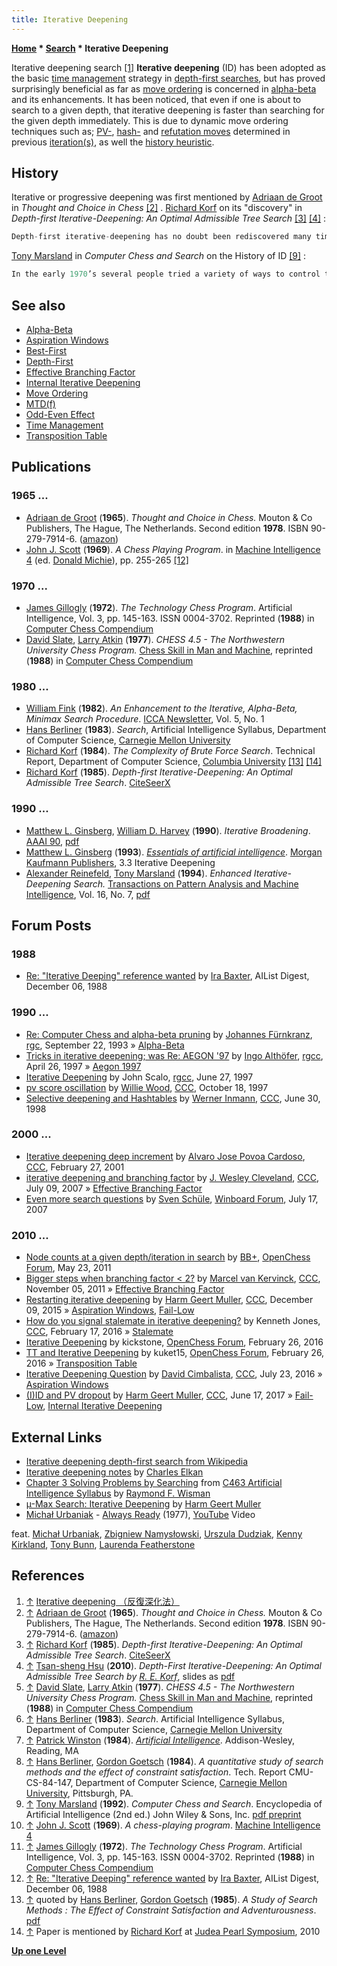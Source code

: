```yaml
---
title: Iterative Deepening
---
```

**[Home](Home "Home") \* [Search](Search "Search") \* Iterative Deepening**



 [](http://ray.sakura.ne.jp/search_problem/i_deepening.html) Iterative deepening search <a id="cite-note-1" href="#cite-ref-1">[1]</a> 
**Iterative deepening** (ID) has been adopted as the basic [time management](Time_Management "Time Management") strategy in [depth-first searches](Depth-First "Depth-First"), but has proved surprisingly beneficial as far as [move ordering](Move_Ordering "Move Ordering") is concerned in [alpha-beta](Alpha-Beta "Alpha-Beta") and its enhancements. It has been noticed, that even if one is about to search to a given depth, that iterative deepening is faster than searching for the given depth immediately. This is due to dynamic move ordering techniques such as; [PV-](PV-Move "PV-Move"), [hash-](Hash_Move "Hash Move") and [refutation moves](Refutation_Move "Refutation Move") determined in previous [iteration(s)](Iteration "Iteration"), as well the [history heuristic](History_Heuristic "History Heuristic"). 



## History


Iterative or progressive deepening was first mentioned by [Adriaan de Groot](Adriaan_de_Groot "Adriaan de Groot") in *Thought and Choice in Chess* <a id="cite-note-2" href="#cite-ref-2">[2]</a> . [Richard Korf](Richard_Korf "Richard Korf") on its "discovery" in *Depth-first Iterative-Deepening: An Optimal Admissible Tree Search* <a id="cite-note-3" href="#cite-ref-3">[3]</a> <a id="cite-note-4" href="#cite-ref-4">[4]</a> :




```C++
Depth-first iterative-deepening has no doubt been rediscovered many times independently. The first use of the algorithm that is documented in the literature is in [Slate](David_Slate "David Slate") and [Atkin's](Larry_Atkin "Larry Atkin") [Chess 4.5](Chess_(Program) "Chess (Program)") program <a id="cite-note-5" href="#cite-ref-5">[5]</a>. [Berliner](Hans_Berliner "Hans Berliner") <a id="cite-note-6" href="#cite-ref-6">[6]</a> has observed that breadth-first search is inferior to the iterative-deepening algorithm. [Winston](Patrick_Winston "Patrick Winston") <a id="cite-note-7" href="#cite-ref-7">[7]</a> shows that for two-person game searches where only terminal-node static evaluations are counted in the cost, the extra computation required by iterative-deepening is insignificant. [Pearl](Judea_Pearl "Judea Pearl") initially suggested the iterative-deepening extension of [A\*](index.php?title=A*&action=edit&redlink=1 "A* (page does not exist)"), and [Berliner](Hans_Berliner "Hans Berliner") and [Goetsch](Gordon_Goetsch "Gordon Goetsch") <a id="cite-note-8" href="#cite-ref-8">[8]</a> have implemented such an algorithm concurrently with this work. 

```

[Tony Marsland](Tony_Marsland "Tony Marsland") in *Computer Chess and Search* on the History of ID <a id="cite-note-9" href="#cite-ref-9">[9]</a> :




```C++
In the early 1970’s several people tried a variety of ways to control the exponential growth of the tree search. A simple fixed depth search is inflexible, especially if it must be completed within a specified time. This difficulty was noted by [Scott](John_J._Scott "John J. Scott") <a id="cite-note-10" href="#cite-ref-10">[10]</a> who reported in 1969 on the effective use of an iterated search. [Jim Gillogly](James_Gillogly "James Gillogly"), author of the [Tech](Tech "Tech") chess program <a id="cite-note-11" href="#cite-ref-11">[11]</a> , coined the term iterative deepening to distinguish a full-width search to increasing depths from the progressively more focused search described by [de Groot](Adriaan_de_Groot "Adriaan de Groot"). About the same time [David Slate](David_Slate "David Slate") and [Larry Atkin](Larry_Atkin "Larry Atkin") (1977) sought a better time control mechanism, and introduced an improved iterated search for carrying out a progressively deeper and deeper analysis. For example, an iterated series of 1-ply, 2-ply, 3-ply ... searches is carried out, with each new search first retracing the best path from the previous iteration and then extending the search by one ply. Early experimenters with this scheme were surprised to find that the iterated search often required less time than an equivalent direct search... 

```

## See also


* [Alpha-Beta](Alpha-Beta "Alpha-Beta")
* [Aspiration Windows](Aspiration_Windows "Aspiration Windows")
* [Best-First](Best-First "Best-First")
* [Depth-First](Depth-First "Depth-First")
* [Effective Branching Factor](Branching_Factor#EffectiveBranchingFactor "Branching Factor")
* [Internal Iterative Deepening](Internal_Iterative_Deepening "Internal Iterative Deepening")
* [Move Ordering](Move_Ordering "Move Ordering")
* [MTD(f)](MTD(f) "MTD(f)")
* [Odd-Even Effect](Odd-Even_Effect "Odd-Even Effect")
* [Time Management](Time_Management "Time Management")
* [Transposition Table](Transposition_Table "Transposition Table")


## Publications


### 1965 ...


* [Adriaan de Groot](Adriaan_de_Groot "Adriaan de Groot") (**1965**). *Thought and Choice in Chess.* Mouton & Co Publishers, The Hague, The Netherlands. Second edition **1978**. ISBN 90-279-7914-6. ([amazon](http://www.amazon.com/gp/reader/9027979146/ref=sib_dp_pt#reader-link))
* [John J. Scott](John_J._Scott "John J. Scott") (**1969**). *A Chess Playing Program*. in [Machine Intelligence 4](http://www.doc.ic.ac.uk/~shm/MI/mi4.html) (ed. [Donald Michie](Donald_Michie "Donald Michie")), pp. 255-265 <a id="cite-note-12" href="#cite-ref-12">[12]</a>


### 1970 ...


* [James Gillogly](James_Gillogly "James Gillogly") (**1972**). *The Technology Chess Program*. Artificial Intelligence, Vol. 3, pp. 145-163. ISSN 0004-3702. Reprinted (**1988**) in [Computer Chess Compendium](Computer_Chess_Compendium "Computer Chess Compendium")
* [David Slate](David_Slate "David Slate"), [Larry Atkin](Larry_Atkin "Larry Atkin") (**1977**). *CHESS 4.5 - The Northwestern University Chess Program.* [Chess Skill in Man and Machine](Chess_Skill_in_Man_and_Machine "Chess Skill in Man and Machine"), reprinted (**1988**) in [Computer Chess Compendium](Computer_Chess_Compendium "Computer Chess Compendium")


### 1980 ...


* [William Fink](William_Fink "William Fink") (**1982**). *An Enhancement to the Iterative, Alpha-Beta, Minimax Search Procedure*. [ICCA Newsletter](ICGA_Journal "ICGA Journal"), Vol. 5, No. 1
* [Hans Berliner](Hans_Berliner "Hans Berliner") (**1983**). *Search*, Artificial Intelligence Syllabus, Department of Computer Science, [Carnegie Mellon University](Carnegie_Mellon_University "Carnegie Mellon University")
* [Richard Korf](Richard_Korf "Richard Korf") (**1984**). *The Complexity of Brute Force Search*. Technical Report, Department of Computer Science, [Columbia University](Columbia_University "Columbia University") <a id="cite-note-13" href="#cite-ref-13">[13]</a> <a id="cite-note-14" href="#cite-ref-14">[14]</a>
* [Richard Korf](Richard_Korf "Richard Korf") (**1985**). *Depth-first Iterative-Deepening: An Optimal Admissible Tree Search*. [CiteSeerX](http://citeseerx.ist.psu.edu/viewdoc/summary?doi=10.1.1.91.288)


### 1990 ...


* [Matthew L. Ginsberg](Matthew_L._Ginsberg "Matthew L. Ginsberg"), [William D. Harvey](Mathematician#WDHarvey "Mathematician") (**1990**). *Iterative Broadening*. [AAAI 90](Conferences#AAAI-90 "Conferences"), [pdf](https://www.aaai.org/Papers/AAAI/1990/AAAI90-033.pdf)
* [Matthew L. Ginsberg](Matthew_L._Ginsberg "Matthew L. Ginsberg") (**1993**). *[Essentials of artificial intelligence](https://searchworks.stanford.edu/view/2746445)*. [Morgan Kaufmann Publishers](https://en.wikipedia.org/wiki/Morgan_Kaufmann_Publishers), 3.3 Iterative Deepening
* [Alexander Reinefeld](Alexander_Reinefeld "Alexander Reinefeld"), [Tony Marsland](Tony_Marsland "Tony Marsland") (**1994**). *Enhanced Iterative-Deepening Search.* [Transactions on Pattern Analysis and Machine Intelligence](IEEE#TPAMI "IEEE"), Vol. 16, No. 7, [pdf](http://webdocs.cs.ualberta.ca/%7Etony/RecentPapers/pami94.pdf)


## Forum Posts


### 1988


* [Re: "Iterative Deeping" reference wanted](http://fox.cs.vt.edu/VAD1/DOWN/AILIST/V8/N138) by [Ira Baxter](Ira_Baxter "Ira Baxter"), AIList Digest, December 06, 1988


### 1990 ...


* [Re: Computer Chess and alpha-beta pruning](https://groups.google.com/d/msg/rec.games.chess/XQWb-ZjSsy0/gsXMq42a-FAJ) by [Johannes Fürnkranz](Johannes_F%C3%BCrnkranz "Johannes Fürnkranz"), [rgc](Computer_Chess_Forums "Computer Chess Forums"), September 22, 1993 » [Alpha-Beta](Alpha-Beta "Alpha-Beta")
* [Tricks in iterative deepening; was Re: AEGON '97](http://groups.google.com/group/rec.games.chess.computer/browse_frm/thread/530959055901588a) by [Ingo Althöfer](Ingo_Alth%C3%B6fer "Ingo Althöfer"), [rgcc](Computer_Chess_Forums "Computer Chess Forums"), April 26, 1997 » [Aegon 1997](Aegon_1997 "Aegon 1997")
* [Iterative Deepening](https://groups.google.com/d/msg/rec.games.chess.computer/24sL-_prZzw/3km3MA9ADxoJ) by John Scalo, [rgcc](Computer_Chess_Forums "Computer Chess Forums"), June 27, 1997
* [pv score oscillation](https://www.stmintz.com/ccc/index.php?id=10903) by [Willie Wood](Will_Singleton "Will Singleton"), [CCC](CCC "CCC"), October 18, 1997
* [Selective deepening and Hashtables](https://www.stmintz.com/ccc/index.php?id=21654) by [Werner Inmann](Werner_Inmann "Werner Inmann"), [CCC](CCC "CCC"), June 30, 1998


### 2000 ...


* [Iterative deepening deep increment](https://www.stmintz.com/ccc/index.php?id=156310) by [Alvaro Jose Povoa Cardoso](Alvaro_Cardoso "Alvaro Cardoso"), [CCC](CCC "CCC"), February 27, 2001
* [iterative deepening and branching factor](http://www.talkchess.com/forum/viewtopic.php?t=14963) by [J. Wesley Cleveland](index.php?title=J._Wesley_Cleveland&action=edit&redlink=1 "J. Wesley Cleveland (page does not exist)"), [CCC](CCC "CCC"), July 09, 2007 » [Effective Branching Factor](Branching_Factor#EffectiveBranchingFactor "Branching Factor")
* [Even more search questions](http://www.open-aurec.com/wbforum/viewtopic.php?f=4&t=6666) by [Sven Schüle](Sven_Sch%C3%BCle "Sven Schüle"), [Winboard Forum](Computer_Chess_Forums "Computer Chess Forums"), July 17, 2007


### 2010 ...


* [Node counts at a given depth/iteration in search](http://www.open-chess.org/viewtopic.php?f=5&t=1403) by [BB+](Mark_Watkins "Mark Watkins"), [OpenChess Forum](Computer_Chess_Forums "Computer Chess Forums"), May 23, 2011
* [Bigger steps when branching factor < 2?](http://www.talkchess.com/forum/viewtopic.php?t=41001) by [Marcel van Kervinck](Marcel_van_Kervinck "Marcel van Kervinck"), [CCC](CCC "CCC"), November 05, 2011 » [Effective Branching Factor](Branching_Factor#EffectiveBranchingFactor "Branching Factor")
* [Restarting iterative deepening](http://www.talkchess.com/forum/viewtopic.php?t=58542) by [Harm Geert Muller](Harm_Geert_Muller "Harm Geert Muller"), [CCC](CCC "CCC"), December 09, 2015 » [Aspiration Windows](Aspiration_Windows "Aspiration Windows"), [Fail-Low](Fail-Low "Fail-Low")
* [How do you signal stalemate in iterative deepening?](http://www.talkchess.com/forum/viewtopic.php?t=59281) by Kenneth Jones, [CCC](CCC "CCC"), February 17, 2016 » [Stalemate](Stalemate "Stalemate")
* [Iterative Deepening](http://www.open-chess.org/viewtopic.php?f=5&t=2959) by kickstone, [OpenChess Forum](Computer_Chess_Forums "Computer Chess Forums"), February 26, 2016
* [TT and Iterative Deepening](http://www.open-chess.org/viewtopic.php?f=5&t=2961) by kuket15, [OpenChess Forum](Computer_Chess_Forums "Computer Chess Forums"), February 26, 2016 » [Transposition Table](Transposition_Table "Transposition Table")
* [Iterative Deepening Question](http://www.talkchess.com/forum/viewtopic.php?t=60916) by [David Cimbalista](index.php?title=David_Cimbalista&action=edit&redlink=1 "David Cimbalista (page does not exist)"), [CCC](CCC "CCC"), July 23, 2016 » [Aspiration Windows](Aspiration_Windows "Aspiration Windows")
* [(I)ID and PV dropout](http://www.talkchess.com/forum/viewtopic.php?t=64321) by [Harm Geert Muller](Harm_Geert_Muller "Harm Geert Muller"), [CCC](CCC "CCC"), June 17, 2017 » [Fail-Low](Fail-Low "Fail-Low"), [Internal Iterative Deepening](Internal_Iterative_Deepening "Internal Iterative Deepening")


## External Links


* [Iterative deepening depth-first search from Wikipedia](https://en.wikipedia.org/wiki/Iterative_deepening_depth-first_search)
* [Iterative deepening notes](http://cseweb.ucsd.edu/%7Eelkan/130fall99/itdeep.html) by [Charles Elkan](Charles_Elkan "Charles Elkan")
* [Chapter 3 Solving Problems by Searching](http://homepages.ius.edu/RWISMAN/C463/html/Chapter3.htm) from [C463 Artificial Intelligence Syllabus](http://homepages.ius.edu/RWISMAN/C463/html/syllabus.htm) by [Raymond F. Wisman](http://homepages.ius.edu/RWISMAN/)
* [µ-Max Search: Iterative Deepening](http://home.hccnet.nl/h.g.muller/deepen.html) by [Harm Geert Muller](Harm_Geert_Muller "Harm Geert Muller")
* [Michał Urbaniak](Category:Michal_Urbaniak "Category:Michal Urbaniak") - [Always Ready](https://www.discogs.com/de/Micha%C5%82-Urbaniak-Urbaniak/release/1641078) (1977), [YouTube](https://en.wikipedia.org/wiki/YouTube) Video


 feat. [Michał Urbaniak](Category:Michal_Urbaniak "Category:Michal Urbaniak"), [Zbigniew Namysłowski](https://en.wikipedia.org/wiki/Zbigniew_Namys%C5%82owski), [Urszula Dudziak](Category:Urszula_Dudziak "Category:Urszula Dudziak"), [Kenny Kirkland](https://en.wikipedia.org/wiki/Kenny_Kirkland), [Tony Bunn](https://en.wikipedia.org/wiki/Tony_Bunn), [Laurenda Featherstone](https://www.discogs.com/artist/608833-Lurenda-Featherstone)
 
## References


1. <a id="cite-ref-1" href="#cite-note-1">↑</a> [Iterative deepening （反復深化法）](http://ray.sakura.ne.jp/search_problem/i_deepening.html)
2. <a id="cite-ref-2" href="#cite-note-2">↑</a> [Adriaan de Groot](Adriaan_de_Groot "Adriaan de Groot") (**1965**). *Thought and Choice in Chess.* Mouton & Co Publishers, The Hague, The Netherlands. Second edition **1978**. ISBN 90-279-7914-6. ([amazon](http://www.amazon.com/gp/reader/9027979146/ref=sib_dp_pt#reader-link))
3. <a id="cite-ref-3" href="#cite-note-3">↑</a> [Richard Korf](Richard_Korf "Richard Korf") (**1985**). *Depth-first Iterative-Deepening: An Optimal Admissible Tree Search*. [CiteSeerX](http://citeseerx.ist.psu.edu/viewdoc/summary?doi=10.1.1.91.288)
4. <a id="cite-ref-4" href="#cite-note-4">↑</a> [Tsan-sheng Hsu](Tsan-sheng_Hsu "Tsan-sheng Hsu") (**2010**). *Depth-First Iterative-Deepening: An Optimal Admissible Tree Search by [R. E. Korf](Richard_Korf "Richard Korf")*, slides as [pdf](http://www.iis.sinica.edu.tw/~tshsu/tcg2010/slides/slide3.pdf)
5. <a id="cite-ref-5" href="#cite-note-5">↑</a> [David Slate](David_Slate "David Slate"), [Larry Atkin](Larry_Atkin "Larry Atkin") (**1977**). *CHESS 4.5 - The Northwestern University Chess Program.* [Chess Skill in Man and Machine](Chess_Skill_in_Man_and_Machine "Chess Skill in Man and Machine"), reprinted (**1988**) in [Computer Chess Compendium](Computer_Chess_Compendium "Computer Chess Compendium")
6. <a id="cite-ref-6" href="#cite-note-6">↑</a> [Hans Berliner](Hans_Berliner "Hans Berliner") (**1983**). *Search*. Artificial Intelligence Syllabus, Department of Computer Science, [Carnegie Mellon University](Carnegie_Mellon_University "Carnegie Mellon University")
7. <a id="cite-ref-7" href="#cite-note-7">↑</a> [Patrick Winston](Patrick_Winston "Patrick Winston") (**1984**). *[Artificial Intelligence](http://people.csail.mit.edu/phw/Books/index.html#AI)*. Addison-Wesley, Reading, MA
8. <a id="cite-ref-8" href="#cite-note-8">↑</a> [Hans Berliner](Hans_Berliner "Hans Berliner"), [Gordon Goetsch](Gordon_Goetsch "Gordon Goetsch") (**1984**). *A quantitative study of search methods and the effect of constraint satisfaction*. Tech. Report CMU-CS-84-147, Department of Computer Science, [Carnegie Mellon University](Carnegie_Mellon_University "Carnegie Mellon University"), Pittsburgh, PA.
9. <a id="cite-ref-9" href="#cite-note-9">↑</a> [Tony Marsland](Tony_Marsland "Tony Marsland") (**1992**). *Computer Chess and Search*. Encyclopedia of Artificial Intelligence (2nd ed.) John Wiley & Sons, Inc. [pdf preprint](http://webdocs.cs.ualberta.ca/~tony/RecentPapers/Marsland-CCandSearch-1991.pdf)
10. <a id="cite-ref-10" href="#cite-note-10">↑</a> [John J. Scott](John_J._Scott "John J. Scott") (**1969**). *A chess-playing program*. [Machine Intelligence 4](http://www.doc.ic.ac.uk/~shm/MI/mi4.html)
11. <a id="cite-ref-11" href="#cite-note-11">↑</a> [James Gillogly](James_Gillogly "James Gillogly") (**1972**). *The Technology Chess Program*. Artificial Intelligence, Vol. 3, pp. 145-163. ISSN 0004-3702. Reprinted (**1988**) in [Computer Chess Compendium](Computer_Chess_Compendium "Computer Chess Compendium")
12. <a id="cite-ref-12" href="#cite-note-12">↑</a> [Re: "Iterative Deeping" reference wanted](http://fox.cs.vt.edu/VAD1/DOWN/AILIST/V8/N138) by [Ira Baxter](Ira_Baxter "Ira Baxter"), AIList Digest, December 06, 1988
13. <a id="cite-ref-13" href="#cite-note-13">↑</a> quoted by [Hans Berliner](Hans_Berliner "Hans Berliner"), [Gordon Goetsch](Gordon_Goetsch "Gordon Goetsch") (**1985**). *A Study of Search Methods : The Effect of Constraint Satisfaction and Adventurousness*. [pdf](https://www.ijcai.org/Proceedings/85-2/Papers/083.pdf)
14. <a id="cite-ref-14" href="#cite-note-14">↑</a> Paper is mentioned by [Richard Korf](Richard_Korf#JudeaPearl "Richard Korf") at [Judea Pearl Symposium](Judea_Pearl#Symposium "Judea Pearl"), 2010

**[Up one Level](Search "Search")**







 
